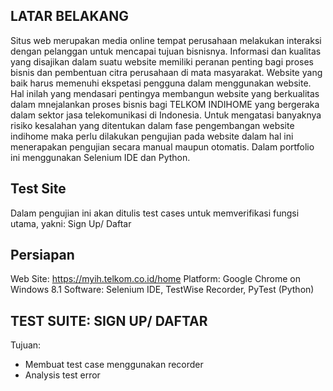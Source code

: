 ## LATAR BELAKANG
Situs web merupakan media online tempat perusahaan melakukan interaksi dengan pelanggan untuk mencapai tujuan bisnisnya. Informasi dan kualitas yang disajikan dalam suatu website memiliki peranan penting bagi proses bisnis dan pembentuan citra perusahaan di mata masyarakat. Website yang baik harus memenuhi ekspetasi pengguna dalam menggunakan website. Hal inilah yang mendasari pentingya membangun website yang berkualitas dalam mnejalankan proses bisnis bagi TELKOM INDIHOME yang bergeraka dalam sektor jasa telekomunikasi di Indonesia. Untuk mengatasi banyaknya risiko kesalahan yang ditentukan dalam fase pengembangan website indihome maka perlu dilakukan pengujian pada website dalam hal ini menerapakan pengujian secara manual maupun otomatis. Dalam portfolio ini menggunakan Selenium IDE dan Python.

## Test Site
Dalam pengujian ini akan ditulis test cases untuk memverifikasi fungsi utama, yakni: Sign Up/ Daftar

## Persiapan
Web Site: https://myih.telkom.co.id/home
Platform: Google Chrome on Windows 8.1
Software: Selenium IDE, TestWise Recorder, PyTest (Python)

## TEST SUITE: SIGN UP/ DAFTAR
Tujuan:
- Membuat test case menggunakan recorder
- Analysis test error


 

